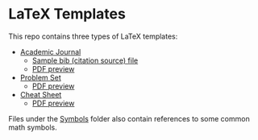 # LaTeX Templates
This repo contains three types of LaTeX templates: 
* [Academic Journal](https://github.com/scaotravis/LaTeX-Templates/blob/master/Academic-Journal/journal.tex)
  * [Sample bib (citation source) file](https://github.com/scaotravis/LaTeX-Templates/blob/master/Academic-Journal/bibliography.bib)
  * [PDF preview](https://github.com/scaotravis/LaTeX-Templates/blob/master/Academic-Journal/journal.pdf)
* [Problem Set](https://github.com/scaotravis/LaTeX-Templates/blob/master/Problem-Set/problem-set.tex)
  * [PDF preview](https://github.com/scaotravis/LaTeX-Templates/blob/master/Problem-Set/problem-set.pdf)
* [Cheat Sheet](https://github.com/scaotravis/LaTeX-Templates/blob/master/Cheat-Sheet/cheat-sheet.tex)
  * [PDF preview](https://github.com/scaotravis/LaTeX-Templates/blob/master/Cheat-Sheet/cheat-sheet.pdf)

Files under the [Symbols](https://github.com/scaotravis/LaTeX-Templates/tree/master/Symbols) folder also contain references to some common math symbols. 
